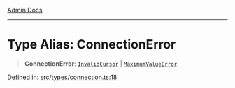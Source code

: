 [Admin Docs](/)

***

# Type Alias: ConnectionError

> **ConnectionError**: [`InvalidCursor`](InvalidCursor.md) \| [`MaximumValueError`](MaximumValueError.md)

Defined in: [src/types/connection.ts:18](https://github.com/PalisadoesFoundation/talawa-admin/blob/main/src/types/connection.ts#L18)
